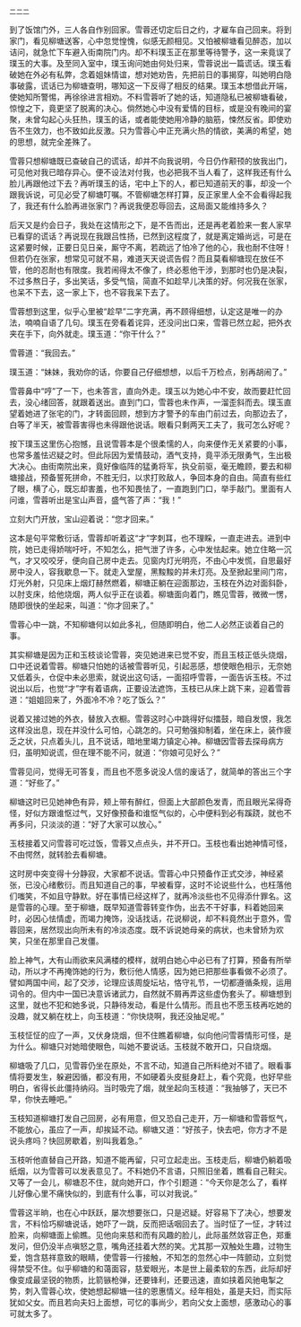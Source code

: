     二二二 

   到了饭馆门外，三人各自作别回家。雪蓉还切定后日之约，才雇车自己回来。将到家门，看见柳塘送客，心中忽觉惶愧，似感无颜相见。又怕被柳塘看见醉态，加以诘问，就急忙下车避入街南院门内。却不料璞玉正在那里等待警予，这一来竟误了璞玉的大事。及至同入室中，璞玉询问她由何处归来，雪蓉说出一篇谎话。璞玉看破她在外必有私弊，念着姐妹情谊，想对她劝告，先把前日的事揭穿，叫她明白隐事破露，谎话已为柳塘查明，哪知这一下反得了相反的结果。璞玉本想借此开端，使她知所警惕，再徐徐进言相劝。不料雪蓉听了她的话，知道隐私已被柳塘看破，惊惶之下，竟更坚了脱离的决心。倘然她心中没有爱情的目标，或是没有晚间的宴聚，未曾勾起心头狂热，璞玉的话，或者能使她用冷静的脑筋，悚然反省。即使劝告不生效力，也不致如此反激。只为雪蓉心中正充满火热的情欲，美满的希望，她的思想，就完全差殊了。

   雪蓉只想柳塘既已查破自己的谎话，却并不向我说明，今日仍作颟顸的放我出门，可见他对我已暗存异心。便不设法对付我，也必把我不当人看了，这样我还有什么脸儿再跟他过下去？再听璞玉的话，宅中上下的人，都已知道前天的事，却没一个跟我诉说，可见必受了柳塘叮嘱。不管柳塘怎样打算，反正家里人全不会看得起我了，我还有什么脸再进张家门？再说我便忍辱回去，这局面又能维持多久？

   后天又是约会日子，我处在这情形之下，是不告而出，还是再老着脸来一套人家早已看穿的谎话？再说现在我跟吕性扬，已然到这程度了，就是离定婚尚远，可是在这紧要时候，正要日见日亲，厮守不离，若疏远了怕冷了他的心，我也耐不住呀！但若仍在张家，想常见可就不易，难道天天说谎告假？而且莫看柳塘现在放任不管，他的忍耐也有限度。我若闹得太不像了，终必惹他干涉，到那时也仍是决裂，不过多熬日子，多出笑话，多受气恼，简直不如趁早儿决策的好。何况我在张家，也呆不下去，这一家上下，也不容我呆下去了。

   雪蓉想到这里，似乎心里被“趁早”二字充满，再不顾得细想，认定这是唯一的办法，喃喃自语了几句。璞玉在旁看着诧异，还没问出口来，雪蓉已然立起，把外衣夹在手下，向外就走。璞玉道：“你干什么？”

   雪蓉道：“我回去。”

   璞玉道：“妹妹，我劝你的话，你要自己仔细想想，以后千万检点，别再胡闹了。”

   雪蓉鼻中“哼”了一下，也未答言，直向外走。璞玉以为她心中不安，故而要赶忙回去，没心绪回答，就跟着送出。直到门口，雪蓉也未作声，一溜歪斜而去。璞玉直望着她进了张宅的门，才转面回顾，想到方才警予的车由门前过去，向那边去了，白等了半天，被雪蓉害得也未得跟他说话。眼看只剩两天工夫了，我可怎么好呢？

   按下璞玉这里伤心抱憾，且说雪蓉本是个很柔懦的人，向来便作无关紧要的小事，也常多羞怯迟疑之时。但此际因为爱情鼓动，酒气支持，竟平添无限勇气，生出极大决心。由街南院出来，竟好像临阵的猛勇将军，执殳前驱，毫无瞻顾，要去和柳塘接战，预备誓死拼命，不胜无归，以求打败敌人，争回本身的自由。简直有些红了眼，横了心，既忘却害羞，也不知畏怯了，一直跑到门口，举手敲门。里面有人问谁，雪蓉听出是宝山声音，盛气答了声：“我！”

   立刻大门开放，宝山迎着说：“您才回来。”

   这本是句平常敷衍话，雪蓉却听着这“才”字刺耳，也不理睬，一直走进去。进到中院，她已走得娇喘吁吁，不知怎么，把气泄了许多，心中发怯起来。她立住略一沉气，才又咬咬牙，便向自己房中走去。见窗内灯光明亮，不由心中发慌，自思最好房中没人，容我歇息一下。就走入堂屋，黑黢黢的并未灯亮。及至掀起里间门帘，灯光外射，只见床上烟灯赫然燃着，柳塘正躺在迎面那边，玉枝在外边对面斜卧，以肘支床，给他烧烟，两人似乎正在谈着。柳塘面向着门，瞧见雪蓉，微微一愣，随即很快的坐起来，叫道：“你才回来了。”

   雪蓉心中一跳，不知柳塘何以如此多礼，但随即明白，他二人必然正谈着自己的事。

   其实柳塘是因为正和玉枝谈论雪蓉，突见她进来已觉不安，而且玉枝正低头烧烟，口中还说着雪蓉。柳塘只怕她的话被雪蓉听见，引起恶感，想使眼色相示，无奈她又低着头，仓促中未必思索，就说出这句话，一面招呼雪蓉，一面告诉玉枝。不过说出以后，也觉“才”字有着语病，正要设法遮饰，玉枝已从床上跳下来，迎着雪蓉道：“姐姐回来了，外面冷不冷？吃了饭么？”

   说着又接过她的外衣，替放入衣橱。雪蓉这时心中跳得好似擂鼓，暗自发恨，我怎这样没出息，现在并没什么可怕，心跳怎的。只可勉强抑制着，坐在床上，装作疲乏之状，只点着头儿，且不说话，暗地里竭力镇定心神。柳塘因雪蓉去探母病方归，虽明知说谎，但在理不能不问，就道：“你娘可见好么？”

   雪蓉见问，觉得无可答复，而且也不愿多说没人信的废话了，就简单的答出三个字道：“好些了。”

   柳塘这时已见她神色有异，颊上带有醉红，但面上大部颜色发青，而且眼光呆得奇怪，好似方跟谁怄过气，又好像预备和谁怄气似的，心中便料到必有蹊跷，就也不再多问，只淡淡的道：“好了大家可以放心。”

   玉枝接着又问雪蓉可吃过饭，雪蓉又点点头，并不开口。玉枝也看出她神情可怪，不由愕然，就转脸去看柳塘。

   这时房中突变得十分静寂，大家都不说话。雪蓉心中只预备作正式交涉，神经紧张，已没心绪敷衍。而且知道自己的事，早被看穿，这时不论说些什么，也枉落他们嗤笑，不如且守静默。好在事情已经这样了，就再冷淡些也不见得添什罪名。这是雪蓉的心理。至于柳塘，既早知道雪蓉转变作伪，出去不干好事，料着她回来时，必因心怯情虚，而竭力掩饰，没话找话，花说柳说，却不料竟然出于意外，雪蓉回来，居然现出向所未有的冷淡态度。既不诉说她母亲的病状，也未曾矫为欢笑，只坐在那里自己发僵。

   脸上神气，大有山雨欲来风满楼的模样，就明白她心中必已有了打算，预备有所举动，所以才不再掩饰她的行为，敷衍他人情感，因为她已把那些事看做不必须了。譬如两国中间，起了交涉，论理应该周旋坛坫，恪守礼节，一切都遵循条规，运用词令的。但内中一国已决意诉诸武力，自然就不屑再弄这些虚伪套头了。柳塘想到这里，就也不犯和她多说，只静待发动，看是什么情形。而且也不愿玉枝再吃她的没趣，就又躺在枕上，向玉枝道：“你快烧啊，我还没抽足呢。”

   玉枝怔怔的应了一声，又伏身烧烟，但不住瞧着柳塘，似向他问雪蓉情形可怪，是为什么。柳塘只对她暗使眼色，叫她不要说话。玉枝就不敢开口，只自烧烟。

   柳塘吸了几口，见雪蓉仍坐在原处，不言不动，知道自己所料绝对不错了。眼看事情将要发生，躲避因循，都没有用，不如硬着头皮挺身赶上，看个究竟，也好早些明白，省得长此僵持纳闷。当时吸完了烟，就坐起向玉枝道：“我抽够了，天已不早，你快去睡吧。”

   玉枝知道柳塘打发自己回房，必有用意，但又恐自己走开，万一柳塘和雪蓉怄气，不能放心，虽应了一声，却挨延不动。柳塘又道：“好孩子，快去吧，你方才不是说头疼吗？快回房歇着，别叫我着急。”

   玉枝听他直替自己开路，知道不能再留，只可立起走出。玉枝走后，柳塘仍躺着吸纸烟，以为雪蓉可以发表意见了。不料她仍不言语，只照旧坐着，瞧看自己鞋尖。又等了一会儿，柳塘忍不住，就向她开口，作个引题道：“今天你是怎么了，看样儿好像心里不痛快似的，到底有什么事，可以对我说。”

   雪蓉这半晌，也在心中跃跃，屡次想要张口，只是迟疑。好容易下了决心，想要发言，不料恰巧柳塘说话，她吓了一跳，反而把话咽回去了。当时怔了一怔，才转过脸来，向柳塘面上偷瞧。见他向来慈和而有风趣的脸儿，此际虽然敛容正色，郑重发问，但仍没半点嗔怒之意，嘴角还挂着大然的笑。尤其那一双触处生趣，过物生爱，饱含慈祥意致的眼睛，使雪蓉一行接触，不知怎的忽然心中一阵颤动，立刻觉得禁受不住。似乎柳塘的和蔼面容，慈爱眼光，本是世上最柔软的东西，此际却好像变成最坚锐的物质，比箭镞枪弹，还要锋利，还要迅速，直如挟着风驰电掣之势，刺入雪蓉心坎，使她想起柳塘一往的恩惠情义。经年相处，虽是夫妇，而实际犹如父女。而且若向夫妇上面想，可忆的事尚少，若向父女上面想，感激动心的事可就太多了。

